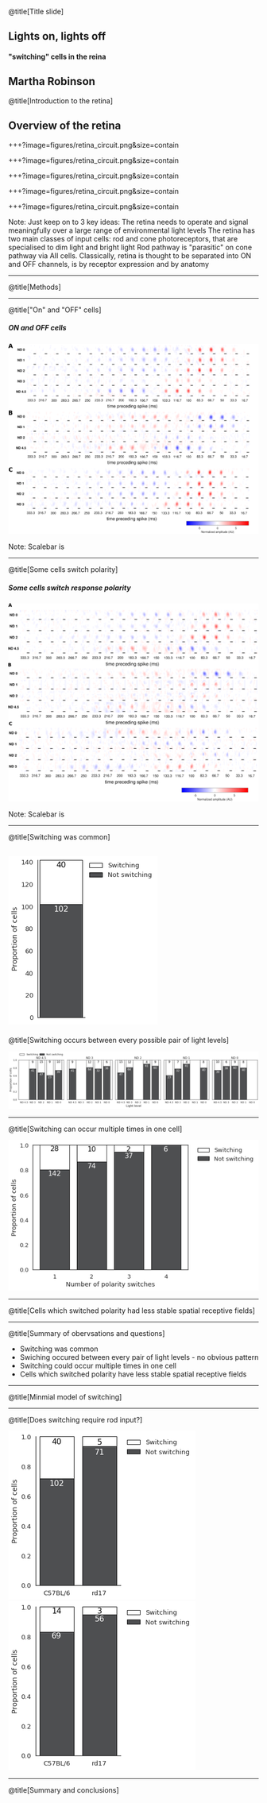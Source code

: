 @title[Title slide]
## Lights on, lights off
#### "switching" cells in the reina
Martha Robinson
---

@title[Introduction to the retina]

## Overview of the retina

+++?image=figures/retina_circuit.png&size=contain
<!-- .slide: data-background-transition="none" -->
+++?image=figures/retina_circuit.png&size=contain
<!-- .slide: data-background-transition="none" -->
+++?image=figures/retina_circuit.png&size=contain
<!-- .slide: data-background-transition="none" -->
+++?image=figures/retina_circuit.png&size=contain
<!-- .slide: data-background-transition="none" -->
+++?image=figures/retina_circuit.png&size=contain
<!-- .slide: data-background-transition="none" -->

Note:
Just keep on to 3 key ideas:
The retina needs to operate and signal meaningfully over a large range of environmental light levels
The retina has two main classes of input cells: rod and cone photoreceptors, that are specialised to dim light and bright light
Rod pathway is "parasitic" on cone pathway via AII cells.
Classically, retina is thought to be separated into ON and OFF channels, is by receptor expression and by anatomy

---

@title[Methods]

---

@title["On" and "OFF" cells]
##### ON and OFF cells

<img src="figures/NoSwitchcellegs_WT.png" alt="Stable cells" width="600">

Note: 
Scalebar is

---

@title[Some cells switch polarity]
##### Some cells switch response polarity

<img src="figures/WT_ONOFF_SwitchingCells_EgFilters.png" alt="Switching cells" width="600">

Note:
Scalebar is

---

@title[Switching was common]

![](figures/switching_quantification.png)
---

@title[Switching occurs between every possible pair of light levels]

![](figures/switches_all_light_levels.png)

---

@title[Switching can occur multiple times in one cell]

![](figures/multiple_switches_one_cell.png)

---

@title[Cells which switched polarity had less stable spatial receptive fields]

---

@title[Summary of obervsations and questions]
- Switching was common
- Swiching occured between every pair of light levels - no obvious pattern
- Switching could occur multiple times in one cell
- Cells which switched polarity have less stable spatial receptive fields

---

@title[Minmial model of switching]

---

@title[Does switching require rod input?]

![](figures/switching_C57vsrd17.png)
![](figures/switching_C57vsrd17_topll.png)

---

@title[Summary and conclusions]
